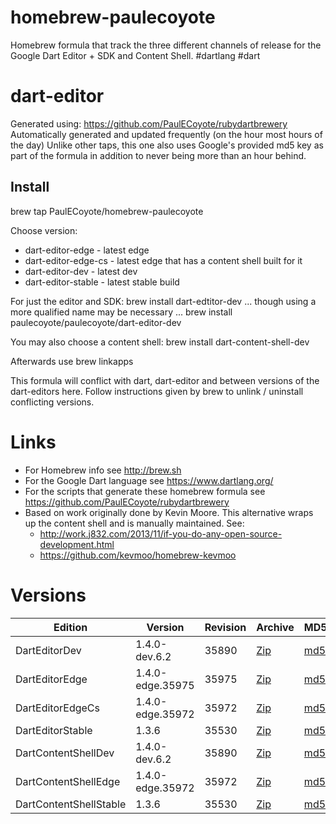 homebrew-paulecoyote
====================

Homebrew formula that track the three different channels of release for the Google Dart Editor + SDK and Content Shell.  #dartlang #dart

dart-editor
===========

Generated using: https://github.com/PaulECoyote/rubydartbrewery
Automatically generated and updated frequently (on the hour most hours of the day)
Unlike other taps, this one also uses Google's provided md5 key as part of the formula in addition to never being more than an hour behind.

Install
-------
brew tap PaulECoyote/homebrew-paulecoyote

Choose version:
* dart-editor-edge - latest edge
* dart-editor-edge-cs - latest edge that has a content shell built for it
* dart-editor-dev - latest dev
* dart-editor-stable - latest stable build

For just the editor and SDK:
brew install dart-edtitor-dev
... though using a more qualified name may be necessary ...
brew install paulecoyote/paulecoyote/dart-editor-dev

You may also choose a content shell:
brew install dart-content-shell-dev

Afterwards use 
brew linkapps

This formula will conflict with dart, dart-editor and between versions of the dart-editors here.  Follow instructions given by brew to unlink / uninstall conflicting versions.

Links
=====
* For Homebrew info see http://brew.sh
* For the Google Dart language see https://www.dartlang.org/
* For the scripts that generate these homebrew formula see https://github.com/PaulECoyote/rubydartbrewery
* Based on work originally done by Kevin Moore. This alternative wraps up the content shell and is manually maintained.  See: 
    * http://work.j832.com/2013/11/if-you-do-any-open-source-development.html
    * https://github.com/kevmoo/homebrew-kevmoo

Versions
========
| Edition | Version | Revision | Archive | MD5 | Notes |
| ------- | ------- | -------- | ------- | --- | ----- |
| DartEditorDev | 1.4.0-dev.6.2 | 35890 | [Zip](http://storage.googleapis.com/dart-archive/channels/dev/release/35890/editor/darteditor-macos-x64.zip) | [md5](http://storage.googleapis.com/dart-archive/channels/dev/release/35890/editor/darteditor-macos-x64.zip.md5sum) | [Changes](http://storage.googleapis.com/dart-archive/channels/dev/release/latest/changelog.html) |
| DartEditorEdge | 1.4.0-edge.35975 | 35975 | [Zip](http://storage.googleapis.com/dart-archive/channels/be/raw/35975/editor/darteditor-macos-x64.zip) | [md5](http://storage.googleapis.com/dart-archive/channels/be/raw/35975/editor/darteditor-macos-x64.zip.md5sum) | - |
| DartEditorEdgeCs | 1.4.0-edge.35972 | 35972 | [Zip](http://storage.googleapis.com/dart-archive/channels/be/raw/35972/editor/darteditor-macos-x64.zip) | [md5](http://storage.googleapis.com/dart-archive/channels/be/raw/35972/editor/darteditor-macos-x64.zip.md5sum) | - |
| DartEditorStable | 1.3.6 | 35530 | [Zip](http://storage.googleapis.com/dart-archive/channels/stable/release/35530/editor/darteditor-macos-x64.zip) | [md5](http://storage.googleapis.com/dart-archive/channels/stable/release/35530/editor/darteditor-macos-x64.zip.md5sum) | [Changes](http://storage.googleapis.com/dart-archive/channels/stable/release/latest/changelog.html) |
| DartContentShellDev | 1.4.0-dev.6.2 | 35890 | [Zip](http://storage.googleapis.com/dart-archive/channels/dev/release/35890/dartium/content_shell-macos-ia32-release.zip) | [md5](http://storage.googleapis.com/dart-archive/channels/dev/release/35890/dartium/content_shell-macos-ia32-release.zip.md5sum) | - |
| DartContentShellEdge | 1.4.0-edge.35972 | 35972 | [Zip](http://storage.googleapis.com/dart-archive/channels/be/raw/35972/dartium/content_shell-macos-ia32-release.zip) | [md5](http://storage.googleapis.com/dart-archive/channels/be/raw/35972/dartium/content_shell-macos-ia32-release.zip.md5sum) | - |
| DartContentShellStable | 1.3.6 | 35530 | [Zip](http://storage.googleapis.com/dart-archive/channels/stable/release/35530/dartium/content_shell-macos-ia32-release.zip) | [md5](http://storage.googleapis.com/dart-archive/channels/stable/release/35530/dartium/content_shell-macos-ia32-release.zip.md5sum) | - |
